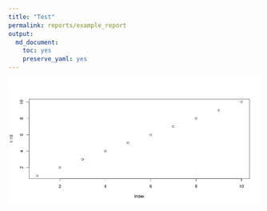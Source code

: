 ```yaml
---
title: "Test"
permalink: reports/example_report
output: 
  md_document:
    toc: yes
    preserve_yaml: yes
---
```


![](test-1.png)
